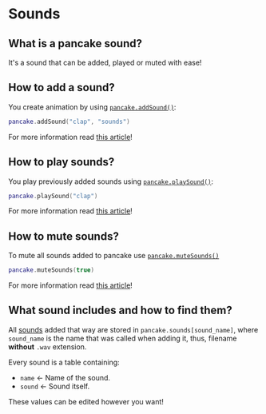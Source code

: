 # Sounds

## What is a pancake sound?

It's a sound that can be added, played or muted with ease!

## How to add a sound?

You create animation by using [`pancake.addSound()`](http://mightypancake.games/#/documentation/functions/pancake.addSound()):

```lua
pancake.addSound("clap", "sounds")
```

For more information read [this article](http://mightypancake.games/#/documentation/functions/pancake.addSound())!

## How to play sounds?

You play previously added sounds using [`pancake.playSound()`](http://mightypancake.games/#/documentation/functions/pancake.playSound()):

 ```lua
pancake.playSound("clap")
```

For more information read [this article](http://mightypancake.games/#/documentation/functions/pancake.playSound())!

## How to mute sounds?

To mute all sounds added to pancake use [`pancake.muteSounds()`](http://mightypancake.games/#/documentation/functions/pancake.muteSounds())

```lua
pancake.muteSounds(true)
```
For more information read [this article](http://mightypancake.games/#/documentation/functions/pancake.muteSounds())!

## What sound includes and how to find them?

All [sounds](http://mightypancake.games/#/documentation/topics/sounds) added that way are stored in `pancake.sounds[sound_name]`, where `sound_name` is the name that was called when adding it, thus, filename **without** `.wav` extension.

Every sound is a table containing:
- `name` <- Name of the sound.
- `sound` <- Sound itself.

These values can be edited however you want!
